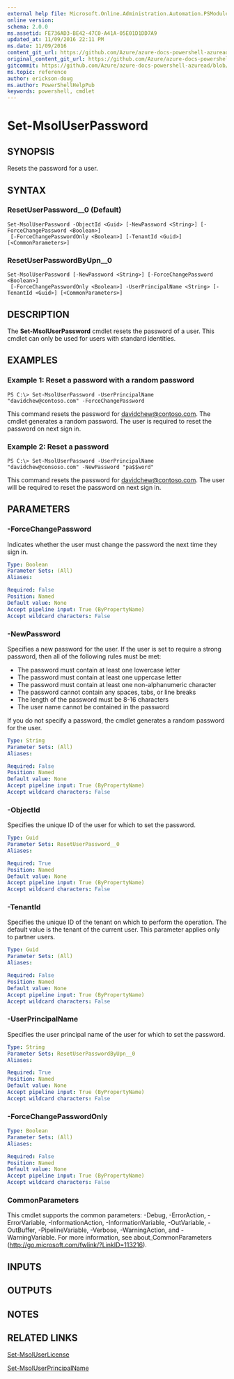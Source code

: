 ```yaml
---
external help file: Microsoft.Online.Administration.Automation.PSModule.dll-Help.xml
online version:
schema: 2.0.0
ms.assetid: FE736AD3-BE42-47C0-A41A-05E01D1DD7A9
updated_at: 11/09/2016 22:11 PM
ms.date: 11/09/2016
content_git_url: https://github.com/Azure/azure-docs-powershell-azuread/blob/master/Azure%20AD%20Cmdlets/MSOnline/v1/Set-MsolUserPassword.md
original_content_git_url: https://github.com/Azure/azure-docs-powershell-azuread/blob/master/Azure%20AD%20Cmdlets/MSOnline/v1/Set-MsolUserPassword.md
gitcommit: https://github.com/Azure/azure-docs-powershell-azuread/blob/a602340dee47e7edf41f6c5af3edb93e03ac1b45
ms.topic: reference
author: erickson-doug
ms.author: PowerShellHelpPub
keywords: powershell, cmdlet
---
```


# Set-MsolUserPassword

## SYNOPSIS
Resets the password for a user.

## SYNTAX

### ResetUserPassword__0 (Default)
```
Set-MsolUserPassword -ObjectId <Guid> [-NewPassword <String>] [-ForceChangePassword <Boolean>]
 [-ForceChangePasswordOnly <Boolean>] [-TenantId <Guid>] [<CommonParameters>]
```

### ResetUserPasswordByUpn__0
```
Set-MsolUserPassword [-NewPassword <String>] [-ForceChangePassword <Boolean>]
 [-ForceChangePasswordOnly <Boolean>] -UserPrincipalName <String> [-TenantId <Guid>] [<CommonParameters>]
```

## DESCRIPTION
The **Set-MsolUserPassword** cmdlet resets the password of a user.
This cmdlet can only be used for users with standard identities.

## EXAMPLES

### Example 1: Reset a password with a random password
```
PS C:\> Set-MsolUserPassword -UserPrincipalName "davidchew@contoso.com" -ForceChangePassword
```

This command resets the password for davidchew@contoso.com.
The cmdlet generates a random password.
The user is required to reset the password on next sign in.

### Example 2: Reset a password
```
PS C:\> Set-MsolUserPassword -UserPrincipalName "davidchew@consoso.com" -NewPassword "pa$$word"
```

This command resets the password for davidchew@contoso.com.
The user will be required to reset the password on next sign in.

## PARAMETERS

### -ForceChangePassword
Indicates whether the user must change the password the next time they sign in.

```yaml
Type: Boolean
Parameter Sets: (All)
Aliases:

Required: False
Position: Named
Default value: None
Accept pipeline input: True (ByPropertyName)
Accept wildcard characters: False
```

### -NewPassword
Specifies a new password for the user.
If the user is set to require a strong password, then all of the following rules must be met:

* The password must contain at least one lowercase letter
* The password must contain at least one uppercase letter
* The password must contain at least one non-alphanumeric character
* The password cannot contain any spaces, tabs, or line breaks
* The length of the password must be 8-16 characters
* The user name cannot be contained in the password

If you do not specify a password, the cmdlet generates a random password for the user.

```yaml
Type: String
Parameter Sets: (All)
Aliases:

Required: False
Position: Named
Default value: None
Accept pipeline input: True (ByPropertyName)
Accept wildcard characters: False
```

### -ObjectId
Specifies the unique ID of the user for which to set the password.

```yaml
Type: Guid
Parameter Sets: ResetUserPassword__0
Aliases:

Required: True
Position: Named
Default value: None
Accept pipeline input: True (ByPropertyName)
Accept wildcard characters: False
```

### -TenantId
Specifies the unique ID of the tenant on which to perform the operation.
The default value is the tenant of the current user.
This parameter applies only to partner users.

```yaml
Type: Guid
Parameter Sets: (All)
Aliases:

Required: False
Position: Named
Default value: None
Accept pipeline input: True (ByPropertyName)
Accept wildcard characters: False
```

### -UserPrincipalName
Specifies the user principal name of the user for which to set the password.

```yaml
Type: String
Parameter Sets: ResetUserPasswordByUpn__0
Aliases:

Required: True
Position: Named
Default value: None
Accept pipeline input: True (ByPropertyName)
Accept wildcard characters: False
```

### -ForceChangePasswordOnly


```yaml
Type: Boolean
Parameter Sets: (All)
Aliases:

Required: False
Position: Named
Default value: None
Accept pipeline input: True (ByPropertyName)
Accept wildcard characters: False
```

### CommonParameters
This cmdlet supports the common parameters: -Debug, -ErrorAction, -ErrorVariable, -InformationAction, -InformationVariable, -OutVariable, -OutBuffer, -PipelineVariable, -Verbose, -WarningAction, and -WarningVariable. For more information, see about_CommonParameters (http://go.microsoft.com/fwlink/?LinkID=113216).

## INPUTS

## OUTPUTS

## NOTES

## RELATED LINKS
[Set-MsolUserLicense](./Set-MsolUserLicense.md)

[Set-MsolUserPrincipalName](./Set-MsolUserPrincipalName.md)
